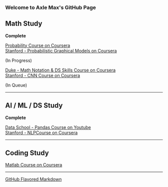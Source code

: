 ### Welcome to Axle Max's GitHub Page


## Math Study

__Complete__

[Probability Course on Coursera](https://www.coursera.org/learn/introductiontoprobability)  
[Stanford - Probabilistic Graphical Models on Coursera](https://www.coursera.org/learn/probabilistic-graphical-models/lecture/xUr0h/overview-and-motivation)  

(In Progress)

[Duke - Math Notation & DS Skills Course on Coursera](https://www.coursera.org/learn/datasciencemathskills/home/welcome)  
[Stanford - CNN Course on Coursera](https://www.youtube.com/playlist?list=PL3FW7Lu3i5JvHM8ljYj-zLfQRF3EO8sYv)  

(In Queue)


--- 

## AI / ML / DS Study

__Complete__

[Data School - Pandas Course on Youtube](https://www.youtube.com/playlist?list=PL5-da3qGB5IBITZj_dYSFqnd_15JgqwA6)  
[Stanford - NLPCourse on Coursera](https://www.youtube.com/playlist?list=PL3FW7Lu3i5Jsnh1rnUwq_TcylNr7EkRe6)  

---  

## Coding Study

[Matlab Course on Coursera](https://www.coursera.org/learn/matlab/home/welcome)  


---

[GitHub Flavored Markdown](https://guides.github.com/features/mastering-markdown/)  
